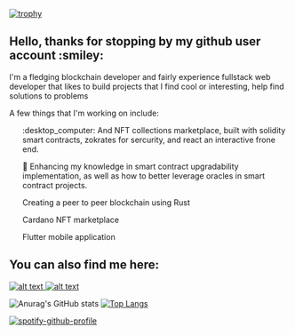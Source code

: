 [![trophy](https://github-profile-trophy.vercel.app/?username=FentonA&&theme=dracula&no-frame=true)](https://github.com/ryo-ma/github-profile-trophy)

<h2> Hello, thanks for stopping by my github user account :smiley: </h2>

I'm a fledging blockchain developer and fairly experience fullstack web developer that likes to build projects that I find cool or interesting, help find solutions to problems

A few things that I'm working on include:

  <ol>:desktop_computer: And NFT collections marketplace, built with solidity smart contracts, zokrates for sercurity, and react an interactive frone end. </ol>
  <ol>🌱 Enhancing my knowledge in smart contract upgradability implementation, as well as how to better leverage oracles in smart contract projects. </ol>
  <ol> Creating a peer to peer blockchain using Rust</ol>
  <ol> Cardano NFT marketplace</ol>
  <ol> Flutter mobile application</ol>
  
 <h2> You can also find me here:</h2>
 
<a href='https://www.linkedin.com/in/alf-fenton-baab27110/'>![alt text](https://img.shields.io/badge/-LinkedIn-0e76a8?style=plastic&logo=linkedIn)</a><a href='https://www.instagram.com/krowwvalley/'> ![alt text](https://img.shields.io/badge/-Instagram-833AB4?style=plastic&logo=Instagram)</a>


![Anurag's GitHub stats](https://github-readme-stats.vercel.app/api?username=fentona&hide=contribs,prs&bg_color=DEG,COLOR1,COLOR2,COLOR3.....COLOR10) [![Top Langs](https://github-readme-stats.vercel.app/api/top-langs/?username=fentona&layout=compact)](https://github.com/anuraghazra/github-readme-stats)

[![spotify-github-profile](https://spotify-github-profile.vercel.app/api/view?uid=mrchips7&cover_image=true&theme=default&bar_color=469faf&bar_color_cover=true)](https://spotify-github-profile.vercel.app/api/view?uid=mrchips7&redirect=true)

